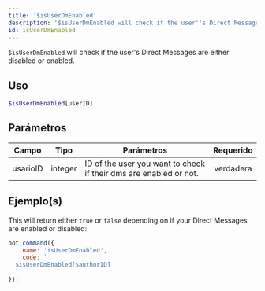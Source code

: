 ```yaml
---
title: '$isUserDmEnabled'
description: '$isUserDmEnabled will check if the user''s Direct Messages are either disabled or enabled.'
id: isUserDmEnabled
---
```


`$isUserDmEnabled` will check if the user's Direct Messages are either disabled or enabled.

## Uso

```php
$isUserDmEnabled[userID]
```

## Parámetros

| Campo    | Tipo    | Parámetros                                                        | Requerido |
| -------- | ------- | ----------------------------------------------------------------- |:---------:|
| usarioID | integer | ID of the user you want to check if their dms are enabled or not. | verdadera |

## Ejemplo(s)

This will return either `true` or `false` depending on if your Direct Messages are enabled or disabled:

```javascript
bot.command({
    name: 'isUserDmEnabled',
    code: `
  $isUserDmEnabled[$authorID]
  `
});
```
